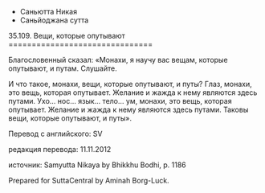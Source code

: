 









* Саньютта Никая
* Саньйоджана сутта


35\.109\. Вещи, которые опутывают
\=\=\=\=\=\=\=\=\=\=\=\=\=\=\=\=\=\=\=\=\=\=\=\=\=\=\=\=\=\=\=



Благословенный сказал: «Монахи, я научу вас вещам, которые опутывают, и путам\. Слушайте\.


И что такое, монахи, вещи, которые опутывают, и путы? Глаз, монахи, это вещь, которая опутывает\. Желание и жажда к нему являются здесь путами\. Ухо… нос… язык… тело… ум, монахи, это вещь, которая опутывает\. Желание и жажда к нему являются здесь путами\. Таковы вещи, которые опутывают, и путы»\.



Перевод с английского: SV


редакция перевода: 11\.11\.2012


источник: Samyutta Nikaya by Bhikkhu Bodhi, p\. 1186


Prepared for SuttaCentral by Aminah Borg\-Luck\.






